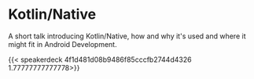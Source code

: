 # 

# Kotlin/Native

A short talk introducing Kotlin/Native, how and why it's used and where it might fit in Android Development.

{{< speakerdeck 4f1d481d08b9486f85cccfb2744d4326 1.77777777777778>}}
